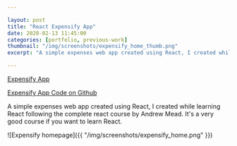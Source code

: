```yaml
---

layout: post
title: "React Expensify App"
date: 2020-02-13 11:45:00
categories: [portfolio, previous-work]
thumbnail: "/img/screenshots/expensify_home_thumb.png"
excerpt: "A simple expenses web app created using React, I created while learning React"

---
```


[Expensify App](https://reactcourse-expensify.herokuapp.com "Expensify App")

[Expensify App Code on Github](https://github.com/bubblewrapped/reactcourse-expensify "Expensify App Github Repository")

A simple expenses web app created using React, I created while learning React following the complete react course by Andrew Mead. It's a very good course if you want to learn React.

![Expensify homepage]({{ "/img/screenshots/expensify_home.png" }})